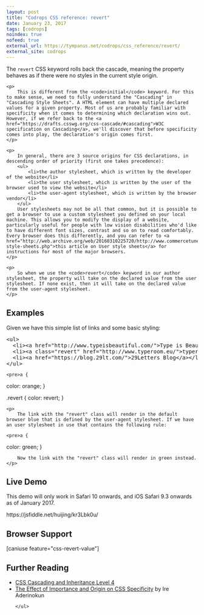 ```yaml
---
layout: post
title: "Codrops CSS reference: revert"
date: January 23, 2017
tags: [codrops]
noindex: true
nofeed: true
external_url: https://tympanus.net/codrops/css_reference/revert/
external_site: codrops
---
```

<div class="ct-cssref-description">
    <p>
        The <code>revert</code> CSS keyword rolls back the cascade, meaning the property behaves as if there were no styles in the current style origin.
    </p>

    <p>
        This is different from the <code>initial</code> keyword. For this to make sense, we need to fully understand the "Cascading" in "Cascading Style Sheets". A HTML element can have multiple declared values for a given property. Most of us are probably familiar with specificity when it comes to determining which declaration wins out. However, if we refer back to the <a href="https://drafts.csswg.org/css-cascade/#cascading">W3C specification on Cascading</a>, we'll discover that before specificity comes into play, the declaration's origin comes first.
    </p>

    <p>
        In general, there are 3 source origins for CSS declarations, in descending order of priority (first one takes precedence):
        <ul>
            <li>the author stylesheet, which is written by the developer of the website</li>
            <li>the user stylesheet, which is written by the user of the browser used to view the website</li>
            <li>the user-agent stylesheet, which is written by the browser vendor</li>
        </ul>
        User stylesheets may not be all that common, but it is possible to get a browser to use a custom stylesheet you defined on your local machine. This allows you to modify the display of a website, particularly useful for people with low vision disabilities who'd like to have different font sizes, contrast and so on to read comfortably. Every browser does this differently, and you can refer to <a href="http://web.archive.org/web/20160310225720/http://www.commercetuned.co.uk/accessibility/user-style-sheets.php">this article on User style sheets</a> for instructions for most of the major browsers.
    </p>

    <p>
        So when we use the <code>revert</code> keyword in our author stylesheet, the property will take on the declared value from the user stylesheet. If none exist, then it will take on the declared value from the user-agent stylesheet.
    </p>
</div>

<div class="ct-cssref-examples">
    <h2>Examples</h2>
    <p>Given we have this simple list of links and some basic styling:</p>
    <pre>&lt;ul&gt;
  &lt;li&gt;&lt;a href="http://www.typeisbeautiful.com/"&gt;Type is Beautiful&lt;/a&gt;&lt;/li&gt;
  &lt;li&gt;&lt;a class="revert" href="http://www.typeroom.eu/"&gt;typeroom&lt;/a&gt;&lt;/li&gt;
  &lt;li&gt;&lt;a href="https://blog.29lt.com/"&gt;29Letters Blog&lt;/a&gt;&lt;/li&gt;
&lt;/ul&gt;</pre>

    <pre>a {
  color: orange;
}

.revert {
  color: revert;
}</pre>

    <p>
        The link with the "revert" class will render in the default browser blue that is defined by the user-agent stylesheet. If we have an user stylesheet in use that contains the following rule:

    <pre>a {
  color: green;
}</pre>

        Now the link with the "revert" class will render in green instead.
    </p>
</div>

<div class="ct-cssref-demo">
    <h2>Live Demo</h2>
    <p>
        This demo will only work in Safari 10 onwards, and iOS Safari 9.3 onwards as of January 2017.
    </p>
https://jsfiddle.net/huijing/kr3Lbk0u/
</div>

<div class="ct-cssref-support">
    <h2>Browser Support</h2>
    [caniuse feature="css-revert-value"]
</div>

<div class="ct-cssref-further-reading">
    <h2>Further Reading</h2>
    <ul>
        <li>
            <a href="https://www.w3.org/TR/css-cascade-4/#defaulting">CSS Cascading and Inheritance Level 4</a>
        </li>
        <li>
            <a href="https://bitsofco.de/the-effect-of-importance-and-origin-on-specificity/">The Effect of Importance and Origin on CSS Specificity</a> by Ire Aderinokun
        </li>
        
    </ul>
</div>
